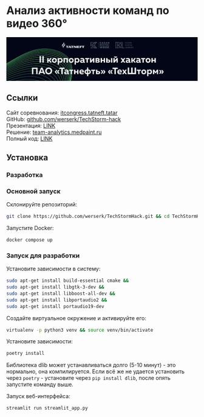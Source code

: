 # Анализ активности команд по видео 360°

![images/header.png](images/header.png)

## Ссылки

Сайт соревнования: [itcongress.tatneft.tatar](https://itcongress.tatneft.tatar/) \
GitHub: [github.com/werserk/TechStorm-hack](https://github.com/werserk/TechStorm-hack/) \
Презентация: [LINK]() \
Решение: [team-analytics.medpaint.ru]() \
Полный код: [LINK]()

## Установка

### Разработка

### Основной запуск

Склонируйте репозиторий:

```bash
git clone https://github.com/werserk/TechStormHack.git && cd TechStormHack
```

Запустите Docker:

```bash
docker compose up
```

### Запуск для разработки

Установите зависимости в систему:

```bash
sudo apt-get install build-essential cmake &&
sudo apt-get install libgtk-3-dev &&
sudo apt-get install libboost-all-dev &&
sudo apt-get install libportaudio2 && 
sudo apt-get install portaudio19-dev
```

Создайте виртуальное окружение и активируйте его:

```bash
virtualenv -p python3 venv && source venv/bin/activate
```

Установите зависимости:

```bash
poetry install
```

Библиотека dlib может устанавливаться долго (5-10 минут) - это нормально, она компилируется.
Если всё же не удается установить через `poetry` - установите через `pip install dlib`, после опять запустите команду
выше.

Запуск веб-интерфейса:

```bash
streamlit run streamlit_app.py
```
